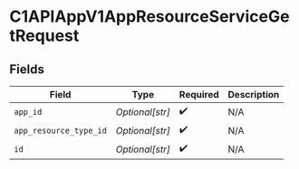 # C1APIAppV1AppResourceServiceGetRequest


## Fields

| Field                  | Type                   | Required               | Description            |
| ---------------------- | ---------------------- | ---------------------- | ---------------------- |
| `app_id`               | *Optional[str]*        | :heavy_check_mark:     | N/A                    |
| `app_resource_type_id` | *Optional[str]*        | :heavy_check_mark:     | N/A                    |
| `id`                   | *Optional[str]*        | :heavy_check_mark:     | N/A                    |